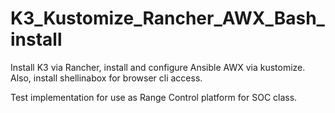 # K3_Kustomize_Rancher_AWX_Bash_install

Install K3 via Rancher, install and configure Ansible AWX via kustomize.
Also, install shellinabox for browser cli access.

Test implementation for use as Range Control platform for SOC class.
